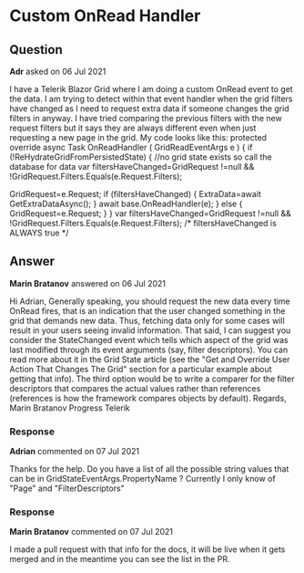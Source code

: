 # Custom OnRead Handler

## Question

**Adr** asked on 06 Jul 2021

I have a Telerik Blazor Grid where I am doing a custom OnRead event to get the data. I am trying to detect within that event handler when the grid filters have changed as I need to request extra data if someone changes the grid filters in anyway. I have tried comparing the previous filters with the new request filters but it says they are always different even when just requesting a new page in the grid. My code looks like this: protected override async Task OnReadHandler ( GridReadEventArgs e ) { if (!ReHydrateGridFromPersistedState)
{ //no grid state exists so call the database for data var filtersHaveChanged=GridRequest !=null && !GridRequest.Filters.Equals(e.Request.Filters);

GridRequest=e.Request; if (filtersHaveChanged)
{
ExtraData=await GetExtraDataAsync();
} await base.OnReadHandler(e);
} else {
GridRequest=e.Request;
}
} var filtersHaveChanged=GridRequest !=null && !GridRequest.Filters.Equals(e.Request.Filters); /* filtersHaveChanged is ALWAYS true */

## Answer

**Marin Bratanov** answered on 06 Jul 2021

Hi Adrian, Generally speaking, you should request the new data every time OnRead fires, that is an indication that the user changed something in the grid that demands new data. Thus, fetching data only for some cases will result in your users seeing invalid information. That said, I can suggest you consider the StateChanged event which tells which aspect of the grid was last modified through its event arguments (say, filter descriptors). You can read more about it in the Grid State article (see the "Get and Override User Action That Changes The Grid" section for a particular example about getting that info). The third option would be to write a comparer for the filter descriptors that compares the actual values rather than references (references is how the framework compares objects by default). Regards, Marin Bratanov Progress Telerik

### Response

**Adrian** commented on 07 Jul 2021

Thanks for the help. Do you have a list of all the possible string values that can be in GridStateEventArgs<TItem>.PropertyName ? Currently I only know of "Page" and "FilterDescriptors"

### Response

**Marin Bratanov** commented on 07 Jul 2021

I made a pull request with that info for the docs, it will be live when it gets merged and in the meantime you can see the list in the PR.
